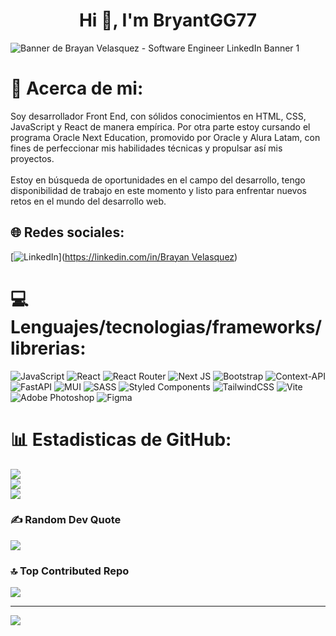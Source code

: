<h1 align="center">Hi 👋, I'm BryantGG77</h1>

![Banner de Brayan Velasquez - Software Engineer LinkedIn Banner 1](https://github.com/user-attachments/assets/d9bd5204-a5ba-45e9-81b1-e72a2fdcbe3b)

# 💫 Acerca de mi:
Soy desarrollador Front End, con sólidos conocimientos en HTML, CSS, JavaScript y React de manera empírica. Por otra parte estoy cursando el programa Oracle Next Education, promovido por Oracle y Alura Latam, con fines de perfeccionar mis habilidades técnicas y propulsar así mis proyectos.<br><br>Estoy en búsqueda de oportunidades en el campo del desarrollo, tengo disponibilidad de trabajo en este momento y listo para enfrentar nuevos retos en el mundo del desarrollo web.


## 🌐 Redes sociales:
[![LinkedIn](https://img.shields.io/badge/LinkedIn-%230077B5.svg?logo=linkedin&logoColor=white)]([https://linkedin.com/in/Brayan Velasquez](https://www.linkedin.com/in/brayan-velasquez-software-developer/)) 

# 💻 Lenguajes/tecnologias/frameworks/librerias:
![JavaScript](https://img.shields.io/badge/javascript-%23323330.svg?style=for-the-badge&logo=javascript&logoColor=%23F7DF1E) ![React](https://img.shields.io/badge/react-%2320232a.svg?style=for-the-badge&logo=react&logoColor=%2361DAFB) ![React Router](https://img.shields.io/badge/React_Router-CA4245?style=for-the-badge&logo=react-router&logoColor=white) ![Next JS](https://img.shields.io/badge/Next-black?style=for-the-badge&logo=next.js&logoColor=white) ![Bootstrap](https://img.shields.io/badge/bootstrap-%238511FA.svg?style=for-the-badge&logo=bootstrap&logoColor=white) ![Context-API](https://img.shields.io/badge/Context--Api-000000?style=for-the-badge&logo=react) ![FastAPI](https://img.shields.io/badge/FastAPI-005571?style=for-the-badge&logo=fastapi) ![MUI](https://img.shields.io/badge/MUI-%230081CB.svg?style=for-the-badge&logo=mui&logoColor=white) ![SASS](https://img.shields.io/badge/SASS-hotpink.svg?style=for-the-badge&logo=SASS&logoColor=white) ![Styled Components](https://img.shields.io/badge/styled--components-DB7093?style=for-the-badge&logo=styled-components&logoColor=white) ![TailwindCSS](https://img.shields.io/badge/tailwindcss-%2338B2AC.svg?style=for-the-badge&logo=tailwind-css&logoColor=white) ![Vite](https://img.shields.io/badge/vite-%23646CFF.svg?style=for-the-badge&logo=vite&logoColor=white) ![Adobe Photoshop](https://img.shields.io/badge/adobe%20photoshop-%2331A8FF.svg?style=for-the-badge&logo=adobe%20photoshop&logoColor=white) ![Figma](https://img.shields.io/badge/figma-%23F24E1E.svg?style=for-the-badge&logo=figma&logoColor=white)
# 📊 Estadisticas de GitHub:
![](https://github-readme-stats.vercel.app/api?username=BryantGG77&theme=blue_navy&hide_border=true&include_all_commits=false&count_private=false)<br/>
![](https://github-readme-streak-stats.herokuapp.com/?user=BryantGG77&theme=blue_navy&hide_border=true)<br/>
![](https://github-readme-stats.vercel.app/api/top-langs/?username=BryantGG77&theme=blue_navy&hide_border=true&include_all_commits=false&count_private=false&layout=compact)

### ✍️ Random Dev Quote
![](https://quotes-github-readme.vercel.app/api?type=horizontal&theme=radical)

### 🔝 Top Contributed Repo
![](https://github-contributor-stats.vercel.app/api?username=BryantGG77&limit=5&theme=dark&combine_all_yearly_contributions=true)

---
[![](https://visitcount.itsvg.in/api?id=BryantGG77&icon=0&color=0)](https://visitcount.itsvg.in)

